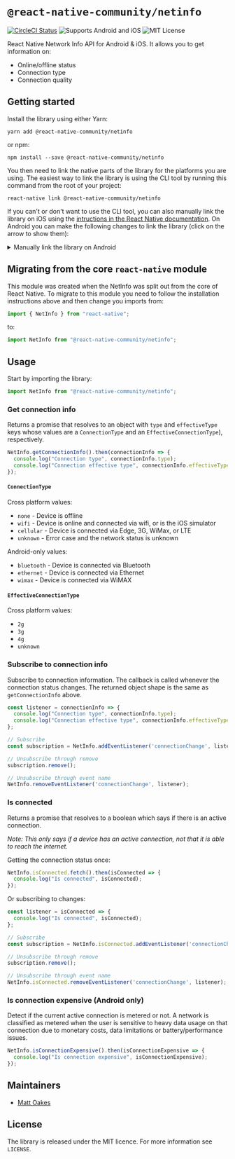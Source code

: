 
# `@react-native-community/netinfo`

[![CircleCI Status](https://img.shields.io/circleci/project/github/react-native-community/react-native-netinfo/master.svg)](https://circleci.com/gh/react-native-community/workflows/react-native-netinfo/tree/master) ![Supports Android and iOS](https://img.shields.io/badge/platforms-android%20|%20ios-lightgrey.svg) ![MIT License](https://img.shields.io/npm/l/@react-native-community/netinfo.svg)

React Native Network Info API for Android & iOS. It allows you to get information on:

* Online/offline status
* Connection type
* Connection quality

## Getting started
Install the library using either Yarn:

```
yarn add @react-native-community/netinfo
```

or npm:

```
npm install --save @react-native-community/netinfo
```

You then need to link the native parts of the library for the platforms you are using. The easiest way to link the library is using the CLI tool by running this command from the root of your project:

```
react-native link @react-native-community/netinfo
```

If you can't or don't want to use the CLI tool, you can also manually link the library on iOS using the [intructions in the React Native documentation](https://facebook.github.io/react-native/docs/linking-libraries-ios#manual-linking). On Android you can make the following changes to link the library (click on the arrow to show them):

<details>
<summary>Manually link the library on Android</summary>
   
#### `android/settings.gradle`
```groovy
include ':@react-native-community/netinfo'
project(':@react-native-community/netinfo').projectDir = new File(rootProject.projectDir, '../node_modules/@react-native-community/netinfo/android')
```

#### `android/app/build.gradle`
```groovy
dependencies {
   ...
   implementation project(':@react-native-community/netinfo')
}
```

#### `android/app/src/main/.../MainApplication.java`
On top, where imports are:

```java
import com.reactnativecommunity.netinfo.NetInfoPackage;
```

Add the `RNLocationPackage` class to your list of exported packages.

```java
@Override
protected List<ReactPackage> getPackages() {
    return Arrays.asList(
            new MainReactPackage(),
            new NetInfoPackage()
    );
}
```
</details>

## Migrating from the core `react-native` module
This module was created when the NetInfo was split out from the core of React Native. To migrate to this module you need to follow the installation instructions above and then change you imports from:

```javascript
import { NetInfo } from "react-native";
```

to:

```javascript
import NetInfo from "@react-native-community/netinfo";
```

## Usage
Start by importing the library:

```javascript
import NetInfo from "@react-native-community/netinfo";
```

### Get connection info
Returns a promise that resolves to an object with `type` and `effectiveType` keys whose values are a `ConnectionType` and an `EffectiveConnectionType`), respectively.

```javascript
NetInfo.getConnectionInfo().then(connectionInfo => {
  console.log("Connection type", connectionInfo.type);
  console.log("Connection effective type", connectionInfo.effectiveType);
});
```

#### `ConnectionType`
Cross platform values:

* `none` - Device is offline
* `wifi` - Device is online and connected via wifi, or is the iOS simulator
* `cellular` - Device is connected via Edge, 3G, WiMax, or LTE
* `unknown` - Error case and the network status is unknown

Android-only values:

* `bluetooth` - Device is connected via Bluetooth
* `ethernet` - Device is connected via Ethernet
* `wimax` - Device is connected via WiMAX

#### `EffectiveConnectionType`
Cross platform values:

* `2g`
* `3g`
* `4g`
* `unknown`

### Subscribe to connection info
Subscribe to connection information. The callback is called whenever the connection status changes. The returned object shape is the same as `getConnectionInfo` above.

```javascript
const listener = connectionInfo => {
  console.log("Connection type", connectionInfo.type);
  console.log("Connection effective type", connectionInfo.effectiveType);
};

// Subscribe
const subscription = NetInfo.addEventListener('connectionChange', listener);

// Unsubscribe through remove
subscription.remove();

// Unsubscribe through event name
NetInfo.removeEventListener('connectionChange', listener);
```

### Is connected
Returns a promise that resolves to a boolean which says if there is an active connection.

*Note: This only says if a device has an active connection, not that it is able to reach the internet.*

Getting the connection status once:

```javascript
NetInfo.isConnected.fetch().then(isConnected => {
  console.log("Is connected", isConnected);
});
```

Or subscribing to changes:

```javascript
const listener = isConnected => {
  console.log("Is connected", isConnected);
};

// Subscribe
const subscription = NetInfo.isConnected.addEventListener('connectionChange', listener);

// Unsubscribe through remove
subscription.remove();

// Unsubscribe through event name
NetInfo.isConnected.removeEventListener('connectionChange', listener);
```

### Is connection expensive (Android only)
Detect if the current active connection is metered or not. A network is classified as metered when the user is sensitive to heavy data usage on that connection due to monetary costs, data limitations or battery/performance issues.

```javascript
NetInfo.isConnectionExpensive().then(isConnectionExpensive => {
  console.log("Is connection expensive", isConnectionExpensive);
});
```

## Maintainers

* [Matt Oakes](http://mattoakes.net)

## License
The library is released under the MIT licence. For more information see `LICENSE`.
